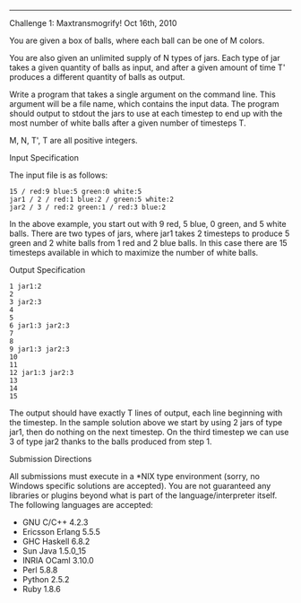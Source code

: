 ---------------------------------------------------------------------------------
Challenge 1: Maxtransmogrify!
Oct 16th, 2010


You are given a box of balls, where each ball can be one of M colors.

You are also given an unlimited supply of N types of jars. Each type of jar
takes a given quantity of balls as input, and after a given amount of time T'
produces a different quantity of balls as output. 

Write a program that takes a single argument on the command line. This argument
will be a file name, which contains the input data. The program should output to
stdout the jars to use at each timestep to end up with the most number
of white balls after a given number of timesteps T.

M, N, T', T are all positive integers.


Input Specification

The input file is as follows:

    15 / red:9 blue:5 green:0 white:5
    jar1 / 2 / red:1 blue:2 / green:5 white:2
    jar2 / 3 / red:2 green:1 / red:3 blue:2

In the above example, you start out with 9 red, 5 blue, 0 green, and 5 white
balls. There are two types of jars, where jar1 takes 2 timesteps to produce
5 green and 2 white balls from 1 red and 2 blue balls. In this case there are
15 timesteps available in which to maximize the number of white balls.


Output Specification

    1 jar1:2
    2
    3 jar2:3
    4
    5
    6 jar1:3 jar2:3
    7
    8
    9 jar1:3 jar2:3
    10
    11
    12 jar1:3 jar2:3
    13
    14
    15

The output should have exactly T lines of output, each line beginning with
the timestep. In the sample solution above we start by using 2 jars of type jar1,
then do nothing on the next timestep. On the third timestep we can use 3 of
type jar2 thanks to the balls produced from step 1.


Submission Directions

All submissions must execute in a *NIX type environment (sorry, no Windows specific
solutions are accepted). You are not guaranteed any libraries or plugins beyond what
is part of the language/interpreter itself. The following languages are accepted:

* GNU C/C++ 4.2.3
* Ericsson Erlang 5.5.5
* GHC Haskell 6.8.2
* Sun Java 1.5.0_15
* INRIA OCaml 3.10.0
* Perl 5.8.8
* Python 2.5.2
* Ruby 1.8.6

